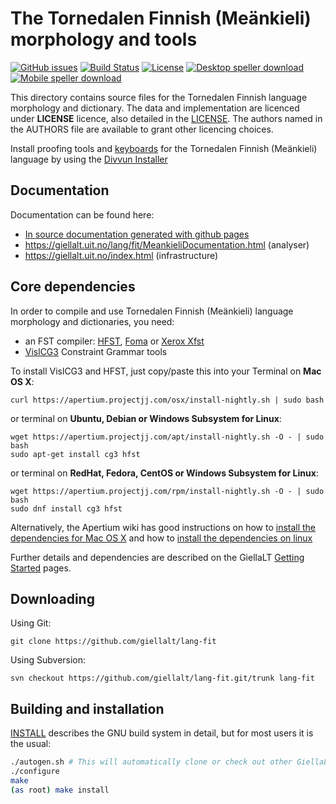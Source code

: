 The Tornedalen Finnish (Meänkieli) morphology and tools
=======================================================

[![GitHub issues](https://img.shields.io/github/issues-raw/giellalt/lang-fit)](https://github.com/giellalt/lang-fit/issues)
[![Build Status](https://divvun-tc.thetc.se/api/github/v1/repository/giellalt/lang-fit/main/badge.svg)](https://github.com/giellalt/lang-fit/actions)
[![License](https://img.shields.io/github/license/giellalt/lang-fit)](https://github.com/giellalt/lang-fit/blob/main/LICENSE)
[![Desktop speller download](https://img.shields.io/badge/download%40latest-desktop--bhfst-brightgreen)](https://pahkat.uit.no/main/download/speller-fit?platform=desktop&channel=nightly)
[![Mobile speller download](https://img.shields.io/badge/download%40latest-mobile--bhfst-brightgreen)](https://pahkat.uit.no/main/download/speller-fit?platform=mbile&channel=nightly)

This directory contains source files for the Tornedalen Finnish language
morphology and dictionary. The data and implementation are licenced
under __LICENSE__ licence, also detailed in the
[LICENSE](https://github.com/giellalt/lang-fit/blob/main/LICENSE). The
authors named in the AUTHORS file are available to grant other licencing
choices.

Install proofing tools and [keyboards](https://github.com/giellalt/keyboard-fit)
for the Tornedalen Finnish (Meänkieli) language by using the [Divvun Installer](http://divvun.no)

Documentation
-------------

Documentation can be found here:

- [In source documentation generated with github
   pages](https://gilellalt.github.io/lang-fit/)
-   <https://giellalt.uit.no/lang/fit/MeankieliDocumentation.html>
    (analyser)
-   <https://giellalt.uit.no/index.html> (infrastructure)

Core dependencies
-----------------

In order to compile and use Tornedalen Finnish (Meänkieli) language morphology and
dictionaries, you need:

- an FST compiler: [HFST](https://github.com/hfst/hfst), [Foma](https://github.com/mhulden/foma) or [Xerox Xfst](https://web.stanford.edu/~laurik/fsmbook/home.html)
- [VislCG3](https://visl.sdu.dk/svn/visl/tools/vislcg3/trunk) Constraint Grammar tools

To install VislCG3 and HFST, just copy/paste this into your Terminal on **Mac OS X**:

```
curl https://apertium.projectjj.com/osx/install-nightly.sh | sudo bash
```

or terminal on **Ubuntu, Debian or Windows Subsystem for Linux**:

```
wget https://apertium.projectjj.com/apt/install-nightly.sh -O - | sudo bash
sudo apt-get install cg3 hfst
```

or terminal on **RedHat, Fedora, CentOS or Windows Subsystem for Linux**:

```
wget https://apertium.projectjj.com/rpm/install-nightly.sh -O - | sudo bash
sudo dnf install cg3 hfst
```

Alternatively, the Apertium wiki has good instructions on how to [install the dependencies for Mac
OS X](https://wiki.apertium.org/wiki/Apertium_on_Mac_OS_X) and how to [install
the dependencies on
linux](https://wiki.apertium.org/wiki/Installation_of_grammar_libraries)

Further details and dependencies are described on the GiellaLT [Getting Started](https://giellalt.uit.no/infra/GettingStarted.html) pages.

Downloading
-----------

Using Git:
```
git clone https://github.com/giellalt/lang-fit
```

Using Subversion:
```
svn checkout https://github.com/giellalt/lang-fit.git/trunk lang-fit
```

Building and installation
-------------------------

[INSTALL](https://github.com/giellalt/lang-fit/blob/main/INSTALL)
describes the GNU build system in detail, but for most users it is the usual:

```sh
./autogen.sh # This will automatically clone or check out other GiellaLT dependencies
./configure
make
(as root) make install
```

